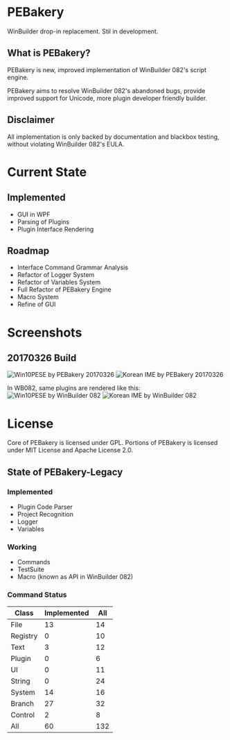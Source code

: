 # PEBakery
WinBuilder drop-in replacement. Stil in development.

## What is PEBakery?
PEBakery is new, improved implementation of WinBuilder 082's script engine.

PEBakery aims to resolve WinBuilder 082's abandoned bugs, provide improved support for Unicode, more plugin developer friendly builder.

## Disclaimer
All implementation is only backed by documentation and blackbox testing, without violating WinBuilder 082's EULA.

# Current State
## Implemented
- GUI in WPF
- Parsing of Plugins
- Plugin Interface Rendering

## Roadmap
- Interface Command Grammar Analysis
- Refactor of Logger System
- Refactor of Variables System
- Full Refactor of PEBakery Engine
- Macro System
- Refine of GUI

# Screenshots
## 20170326 Build
![Win10PESE by PEBakery 20170326](https://raw.githubusercontent.com/ied206/PEBakery/master/Image/PEBakery.png)
![Korean IME by PEBakery 20170326](https://raw.githubusercontent.com/ied206/PEBakery/master/Image/PEBakery-Korean_IME.png)

In WB082, same plugins are rendered like this:
![Win10PESE by WinBuilder 082](https://raw.githubusercontent.com/ied206/PEBakery/master/Image/WB082.png)
![Korean IME by WinBuilder 082](https://raw.githubusercontent.com/ied206/PEBakery/master/Image/WB082-Korean_IME.png)


# License
Core of PEBakery is licensed under GPL.
Portions of PEBakery is licensed under MIT License and Apache License 2.0.

## State of PEBakery-Legacy
### Implemented
- Plugin Code Parser
- Project Recognition
- Logger
- Variables

### Working
- Commands
- TestSuite
- Macro (known as API in WinBuilder 082)

### Command Status
|   Class  | Implemented | All |
|----------|-------------|-----|
| File     | 13 | 14  |
| Registry | 0  | 10  |
| Text     | 3  | 12  |
| Plugin   | 0  | 6   |
| UI       | 0  | 11  |
| String   | 0  | 24  |
| System   | 14 | 16  |
| Branch   | 27 | 32  |
| Control  | 2  | 8   |
| All      | 60 | 132 |
